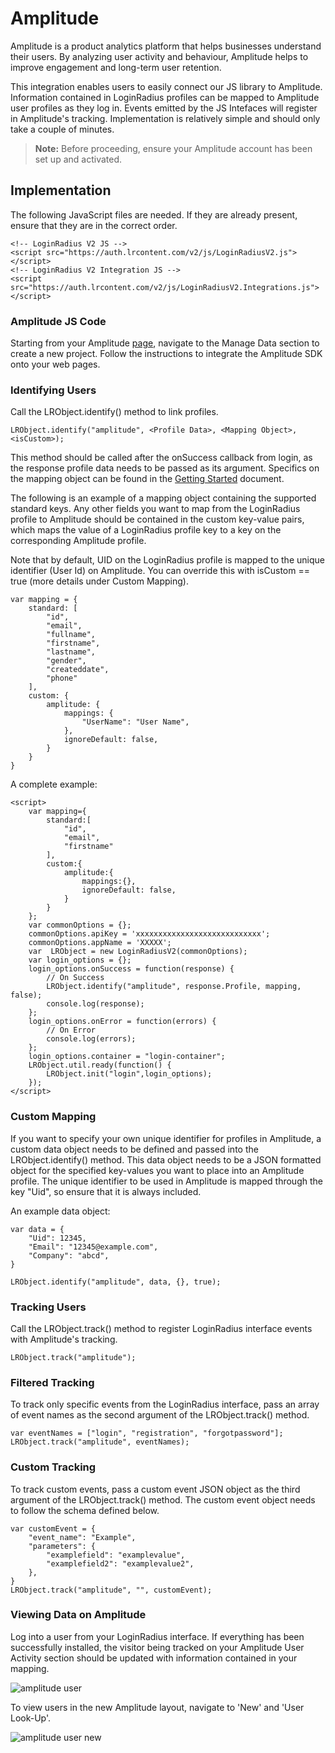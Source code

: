 # Amplitude

Amplitude is a product analytics platform that helps businesses understand their users. By analyzing user activity and behaviour, Amplitude helps to improve engagement and long-term user retention.

This integration enables users to easily connect our JS library to Amplitude. Information contained in LoginRadius profiles can be mapped to Amplitude user profiles as they log in. Events emitted by the JS Intefaces will register in Amplitude's tracking. Implementation is relatively simple and should only take a couple of minutes.

> **Note:** Before proceeding, ensure your Amplitude account has been set up and activated.

## Implementation

The following JavaScript files are needed. If they are already present, ensure that they are in the correct order.

```
<!-- LoginRadius V2 JS -->
<script src="https://auth.lrcontent.com/v2/js/LoginRadiusV2.js"></script>
<!-- LoginRadius V2 Integration JS -->
<script src="https://auth.lrcontent.com/v2/js/LoginRadiusV2.Integrations.js"></script>
```

### Amplitude JS Code

Starting from your Amplitude [page](https://analytics.amplitude.com/login), navigate to the Manage Data section to create a new project. Follow the instructions to integrate the Amplitude SDK onto your web pages.

### Identifying Users

Call the LRObject.identify() method to link profiles.

```
LRObject.identify("amplitude", <Profile Data>, <Mapping Object>, <isCustom>);
```

This method should be called after the onSuccess callback from login, as the response profile data needs to be passed as its argument. Specifics on the mapping object can be found in the [Getting Started](https://www.loginradius.com/docs/api/v2/integrations/getting-started#descriptionofmapping2) document.

The following is an example of a mapping object containing the supported standard keys. Any other fields you want to map from the LoginRadius profile to Amplitude should be contained in the custom key-value pairs, which maps the value of a LoginRadius profile key to a key on the corresponding Amplitude profile.

Note that by default, UID on the LoginRadius profile is mapped to the unique identifier (User Id) on Amplitude. You can override this with isCustom == true (more details under Custom Mapping).

```
var mapping = {
	standard: [
    	"id",
		"email",
        "fullname",
        "firstname",
        "lastname",
        "gender",
        "createddate",
        "phone"
	],
	custom: {
		amplitude: {
			mappings: {
				"UserName": "User Name",
			},
			ignoreDefault: false,
		}
	}
}
```

A complete example:

```
<script>
	var mapping={
		standard:[
        	"id",
        	"email",
            "firstname"
        ],
        custom:{
        	amplitude:{
            	mappings:{},
                ignoreDefault: false,
            }
		}
    };
    var commonOptions = {};
    commonOptions.apiKey = 'xxxxxxxxxxxxxxxxxxxxxxxxxxxx';
    commonOptions.appName = 'XXXXX';
    var  LRObject = new LoginRadiusV2(commonOptions);
    var login_options = {};
    login_options.onSuccess = function(response) {
    	// On Success
    	LRObject.identify("amplitude", response.Profile, mapping, false);
    	console.log(response);
    };
    login_options.onError = function(errors) {
    	// On Error
    	console.log(errors);
    };
    login_options.container = "login-container";
    LRObject.util.ready(function() {
    	LRObject.init("login",login_options);
    });
</script>
```

### Custom Mapping

If you want to specify your own unique identifier for profiles in Amplitude, a custom data object needs to be defined and passed into the LRObject.identify() method. This data object needs to be a JSON formatted object for the specified key-values you want to place into an Amplitude profile. The unique identifier to be used in Amplitude is mapped through the key "Uid", so ensure that it is always included.

An example data object:

```
var data = {
	"Uid": 12345,
    "Email": "12345@example.com",
    "Company": "abcd",
}

LRObject.identify("amplitude", data, {}, true);
```

### Tracking Users

Call the LRObject.track() method to register LoginRadius interface events with Amplitude's tracking.

```
LRObject.track("amplitude");
```

### Filtered Tracking

To track only specific events from the LoginRadius interface, pass an array of event names as the second argument of the LRObject.track() method.

```
var eventNames = ["login", "registration", "forgotpassword"];
LRObject.track("amplitude", eventNames);
```

### Custom Tracking

To track custom events, pass a custom event JSON object as the third argument of the LRObject.track() method. The custom event object needs to follow the schema defined below.

```
var customEvent = {
	"event_name": "Example",
    "parameters": {
    	"examplefield": "examplevalue",
        "examplefield2": "examplevalue2",
    },
}
LRObject.track("amplitude", "", customEvent);
```

### Viewing Data on Amplitude

Log into a user from your LoginRadius interface. If everything has been successfully installed, the visitor being tracked on your Amplitude User Activity section should be updated with information contained in your mapping.

![amplitude user](https://apidocs.lrcontent.com/images/ampuold_204505bfc4add430317.80242935.jpg "amplitude user activity old")

To view users in the new Amplitude layout, navigate to 'New' and 'User Look-Up'.

![amplitude user new](https://apidocs.lrcontent.com/images/ampunew_327355bfc4aa0aa5397.07702317.jpg "amplitude user activity new")
